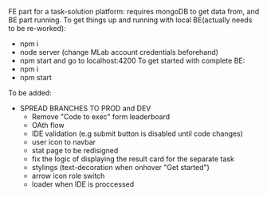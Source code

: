 FE part for a task-solution platform:
  requires mongoDB to get data from, and BE part running.
To get things up and running with local BE(actually needs to be re-worked):
 - npm i
 - node server (change MLab account credentials beforehand)
 - npm start and go to localhost:4200
To get started with complete BE:
 - npm i
 - npm start

To be added:
- SPREAD BRANCHES TO PROD and DEV
  - Remove "Code to exec" form leaderboard
  - OAth flow
  - IDE validation (e.g submit button is disabled until code changes)
  - user icon to navbar
  - stat page to be redisigned
  - fix the logic of displaying the result card for the separate task
  - stylings (text-decoration when onhover "Get started")
  - arrow icon role switch
  - loader when IDE is proccessed

